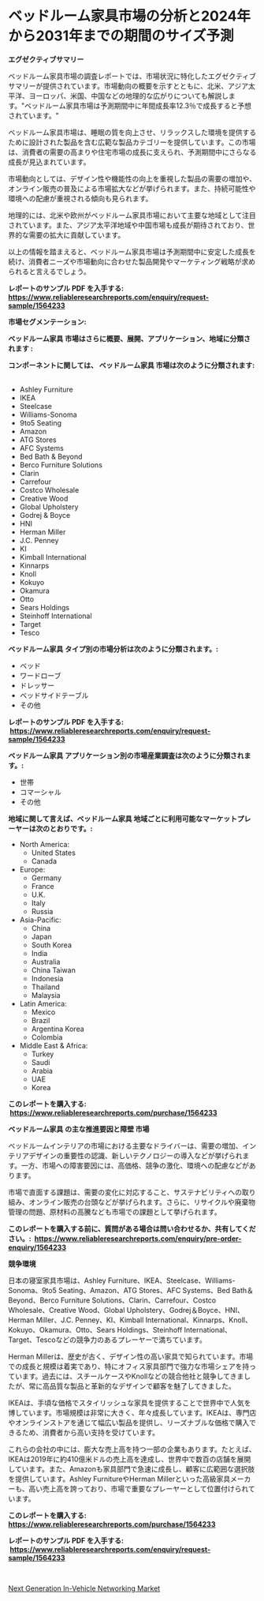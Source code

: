 <p><h1>ベッドルーム家具市場の分析と2024年から2031年までの期間のサイズ予測</h1></p><p><strong>エグゼクティブサマリー</strong></p>
<p><p>ベッドルーム家具市場の調査レポートでは、市場状況に特化したエグゼクティブサマリーが提供されています。市場動向の概要を示すとともに、北米、アジア太平洋、ヨーロッパ、米国、中国などの地理的な広がりについても解説します。"ベッドルーム家具市場は予測期間中に年間成長率12.3％で成長すると予想されています。"</p><p>ベッドルーム家具市場は、睡眠の質を向上させ、リラックスした環境を提供するために設計された製品を含む広範な製品カテゴリーを提供しています。この市場は、消費者の需要の高まりや住宅市場の成長に支えられ、予測期間中にさらなる成長が見込まれています。</p><p>市場動向としては、デザイン性や機能性の向上を重視した製品の需要の増加や、オンライン販売の普及による市場拡大などが挙げられます。また、持続可能性や環境への配慮が重視される傾向も見られます。</p><p>地理的には、北米や欧州がベッドルーム家具市場において主要な地域として注目されています。また、アジア太平洋地域や中国市場も成長が期待されており、世界的な需要の拡大に貢献しています。</p><p>以上の情報を踏まえると、ベッドルーム家具市場は予測期間中に安定した成長を続け、消費者ニーズや市場動向に合わせた製品開発やマーケティング戦略が求められると言えるでしょう。</p></p>
<p><strong>レポートのサンプル PDF を入手する: <a href="https://www.reliableresearchreports.com/enquiry/request-sample/1564233">https://www.reliableresearchreports.com/enquiry/request-sample/1564233</a></strong></p>
<p><strong>市場セグメンテーション:</strong></p>
<p><strong> ベッドルーム家具 市場はさらに概要、展開、アプリケーション、地域に分類されます :</strong></p>
<p><strong>コンポーネントに関しては、 ベッドルーム家具 市場は次のように分類されます: &nbsp;</strong></p>
<p><ul><li>Ashley Furniture</li><li>IKEA</li><li>Steelcase</li><li>Williams-Sonoma</li><li>9to5 Seating</li><li>Amazon</li><li>ATG Stores</li><li>AFC Systems</li><li>Bed Bath & Beyond</li><li>Berco Furniture Solutions</li><li>Clarin</li><li>Carrefour</li><li>Costco Wholesale</li><li>Creative Wood</li><li>Global Upholstery</li><li>Godrej & Boyce</li><li>HNI</li><li>Herman Miller</li><li>J.C. Penney</li><li>KI</li><li>Kimball International</li><li>Kinnarps</li><li>Knoll</li><li>Kokuyo</li><li>Okamura</li><li>Otto</li><li>Sears Holdings</li><li>Steinhoff International</li><li>Target</li><li>Tesco</li></ul></p>
<p><strong> ベッドルーム家具 タイプ別の市場分析は次のように分類されます。:</strong></p>
<p><ul><li>ベッド</li><li>ワードローブ</li><li>ドレッサー</li><li>ベッドサイドテーブル</li><li>その他</li></ul></p>
<p><strong>レポートのサンプル PDF を入手する: &nbsp;<a href="https://www.reliableresearchreports.com/enquiry/request-sample/1564233">https://www.reliableresearchreports.com/enquiry/request-sample/1564233</a></strong></p>
<p><strong> ベッドルーム家具 アプリケーション別の市場産業調査は次のように分類されます。:</strong></p>
<p><ul><li>世帯</li><li>コマーシャル</li><li>その他</li></ul></p>
<p><strong>地域に関して言えば、ベッドルーム家具 地域ごとに利用可能なマーケットプレーヤーは次のとおりです。:</strong></p>
<p><ul>
    <li>
        North America:
        <ul>
            <li>United States</li>
            <li>Canada</li>
        </ul>
    </li>
    <li>
        Europe:
        <ul>
            <li>Germany</li>
            <li>France</li>
            <li>U.K.</li>
            <li>Italy</li>
            <li>Russia</li>
        </ul>
    </li>
    <li>
        Asia-Pacific:
        <ul>
            <li>China</li>
            <li>Japan</li>
            <li>South Korea</li>
            <li>India</li>
            <li>Australia</li>
            <li>China Taiwan</li>
            <li>Indonesia</li>
            <li>Thailand</li>
            <li>Malaysia</li>
        </ul>
    </li>
    <li>
        Latin America:
        <ul>
            <li>Mexico</li>
            <li>Brazil</li>
            <li>Argentina Korea</li>
            <li>Colombia</li>
        </ul>
    </li>
    <li>
        Middle East & Africa:
        <ul>
            <li>Turkey</li>
            <li>Saudi</li>
            <li>Arabia</li>
            <li>UAE</li>
            <li>Korea</li>
        </ul>
    </li>
    </ul></p>
<p><strong>このレポートを購入する: &nbsp;<a href="https://www.reliableresearchreports.com/purchase/1564233">https://www.reliableresearchreports.com/purchase/1564233</a></strong></p>
<p><strong>ベッドルーム家具 の主な推進要因と障壁 市場</strong></p>
<p><p>ベッドルームインテリアの市場における主要なドライバーは、需要の増加、インテリアデザインの重要性の認識、新しいテクノロジーの導入などが挙げられます。一方、市場への障害要因には、高価格、競争の激化、環境への配慮などがあります。</p><p>市場で直面する課題は、需要の変化に対応すること、サステナビリティへの取り組み、オンライン販売の台頭などが挙げられます。さらに、リサイクルや廃棄物管理の問題、原材料の高騰なども市場での課題として挙げられます。</p></p>
<p><strong>このレポートを購入する前に、質問がある場合は問い合わせるか、共有してください。:&nbsp; <a href="https://www.reliableresearchreports.com/enquiry/pre-order-enquiry/1564233">https://www.reliableresearchreports.com/enquiry/pre-order-enquiry/1564233</a></strong></p>
<p><strong>競争環境</strong></p>
<p><p>日本の寝室家具市場は、Ashley Furniture、IKEA、Steelcase、Williams-Sonoma、9to5 Seating、Amazon、ATG Stores、AFC Systems、Bed Bath＆Beyond、Berco Furniture Solutions、Clarin、Carrefour、Costco Wholesale、Creative Wood、Global Upholstery、Godrej＆Boyce、HNI、Herman Miller、J.C. Penney、KI、Kimball International、Kinnarps、Knoll、Kokuyo、Okamura、Otto、Sears Holdings、Steinhoff International、Target、Tescoなどの競争力のあるプレーヤーで満ちています。</p><p>Herman Millerは、歴史が古く、デザイン性の高い家具で知られています。市場での成長と規模は着実であり、特にオフィス家具部門で強力な市場シェアを持っています。過去には、スチールケースやKnollなどの競合他社と競争してきましたが、常に高品質な製品と革新的なデザインで顧客を魅了してきました。</p><p>IKEAは、手頃な価格でスタイリッシュな家具を提供することで世界中で人気を博しています。市場規模は非常に大きく、年々成長しています。IKEAは、専門店やオンラインストアを通じて幅広い製品を提供し、リーズナブルな価格で購入できるため、消費者から高い支持を受けています。</p><p>これらの会社の中には、膨大な売上高を持つ一部の企業もあります。たとえば、IKEAは2019年に約410億米ドルの売上高を達成し、世界中で数百の店舗を展開しています。また、Amazonも家具部門で急速に成長し、顧客に広範囲な選択肢を提供しています。Ashley FurnitureやHerman Millerといった高級家具メーカーも、高い売上高を誇っており、市場で重要なプレーヤーとして位置付けられています。</p></p>
<p><strong>このレポートを購入する: &nbsp; <a href="https://www.reliableresearchreports.com/purchase/1564233">https://www.reliableresearchreports.com/purchase/1564233</a></strong></p>
<p><strong>レポートのサンプル PDF を入手する: &nbsp;<a href="https://www.reliableresearchreports.com/enquiry/request-sample/1564233">https://www.reliableresearchreports.com/enquiry/request-sample/1564233</a></strong><strong></strong></p>
<p>&nbsp;</p>
<p><p><a href="https://rainy-horn-d69.notion.site/Next-Generation-In-Vehicle-Networking-Market-A-Comprehensive-Report-of-its-Market-Share-Growth-Tr-3239b9f1f0de4aacafc3ab4eb42c8736">Next Generation In-Vehicle Networking Market</a></p></p>